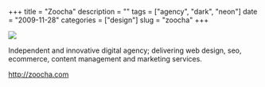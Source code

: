 +++
title = "Zoocha"
description = ""
tags = ["agency", "dark", "neon"]
date = "2009-11-28"
categories = ["design"]
slug = "zoocha"
+++


 

  <div id="screens-thumbs" class="clearfix">
    <div class="txt-center" id="design-submission"><a href="http://zoocha.com/"><img id='bluga-thumbnail-2208' class='bluga-thumbnail large' src='http://media.konigi.com/bluga/
wt4b11288b86f19_large.jpg'/></a></div>  
  </div>   
<p>Independent and innovative digital agency; delivering web design, seo, ecommerce, content management and marketing services.</p>

<p><a href="http://zoocha.com/">http://zoocha.com</a></p>




